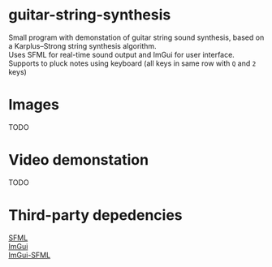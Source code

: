 # guitar-string-synthesis
Small program with demonstation of guitar string sound synthesis, based on a Karplus–Strong string synthesis algorithm.<br>
Uses SFML for real-time sound output and ImGui for user interface.<br>
Supports to pluck notes using keyboard (all keys in same row with `Q` and `2` keys)

# Images
TODO
# Video demonstation
TODO

# Third-party depedencies
[SFML](https://www.sfml-dev.org/index.php)<br>
[ImGui](https://github.com/ocornut/imgui)<br>
[ImGui-SFML](https://github.com/eliasdaler/imgui-sfml)<br>
